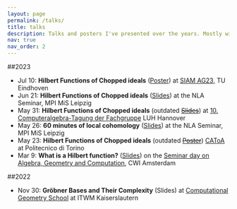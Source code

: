 ```yaml
---
layout: page
permalink: /talks/
title: talks
description: Talks and posters I've presented over the years. Mostly with PDF's.
nav: true
nav_order: 2
---
```


##2023

- Jul 10: **Hilbert Functions of Chopped ideals** (<a href="/assets/pdf/Hilbert_Functions_of_Chopped_Ideals_SIAM.pdf" target="_blank">Poster</a>)
at [SIAM AG23](https://www.siam.org/conferences/cm/conference/ag23), TU Eindhoven
- Jun 21: **Hilbert Functions of Chopped ideals** (<a href="/assets/pdf/Hilbert_Functions_of_Chopped_Ideals_MPI.pdf" target="_blank">Slides</a>)
at the NLA Seminar, MPI MiS Leipzig
- May 31: **Hilbert Functions of Chopped ideals** (outdated <a href="/assets/pdf/Hilbert_Functions_of_Chopped_Ideals_Hannover.pdf" target="_blank">~~Slides~~</a>)
at [10. Computeralgebra-Tagung der Fachgruppe](https://konferenz.uni-hannover.de/event/83/) LUH Hannover
- May 26: **60 minutes of local cohomology** (<a href="/assets/pdf/60_minutes_of_local_cohomology_MPI.pdf" target="_blank">Slides</a>)
at the NLA Seminar, MPI MiS Leipzig
- May 23: **Hilbert Functions of Chopped ideals** (outdated <a href="/assets/pdf/Hilbert_Functions_of_Chopped_Ideals_Torino.pdf" target="_blank">~~Poster~~</a>)
[CAToA](https://sites.google.com/view/commalgintorino/home) at Politecnico di Torino 
- Mar 9: **What is a Hilbert function?** (<a href="/assets/pdf/What_is_a_Hilbert_function_CWI.pdf" target="_blank">Slides</a>)
on the [Seminar day on Algebra, Geometry and Computation](https://simontelen.webnode.page/l/algebra-geometry-and-computation-at-cwi/), CWI Amsterdam

##2022

- Nov 30: **Gröbner Bases and Their Complexity** (Slides)
at [Computational Geometry School](https://www.mathematik.uni-kl.de/~boehm/computationalgeometryschool/) at ITWM Kaiserslautern